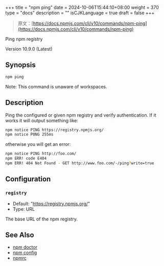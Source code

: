+++
title = "npm ping"
date = 2024-10-06T15:44:10+08:00
weight = 370
type = "docs"
description = ""
isCJKLanguage = true
draft = false
+++

> 原文：[https://docs.npmjs.com/cli/v10/commands/npm-ping](https://docs.npmjs.com/cli/v10/commands/npm-ping)

Ping npm registry



Version 10.9.0 (Latest)

## Synopsis



```bash
npm ping
```

Note: This command is unaware of workspaces.

## Description

Ping the configured or given npm registry and verify authentication. If it works it will output something like:



```bash
npm notice PING https://registry.npmjs.org/
npm notice PONG 255ms
```

otherwise you will get an error:



```bash
npm notice PING http://foo.com/
npm ERR! code E404
npm ERR! 404 Not Found - GET http://www.foo.com/-/ping?write=true
```

## Configuration

### `registry`

- Default: "https://registry.npmjs.org/"
- Type: URL

The base URL of the npm registry.

## See Also

- [npm doctor](https://docs.npmjs.com/cli/v10/commands/npm-doctor)
- [npm config](https://docs.npmjs.com/cli/v10/commands/npm-config)
- [npmrc](https://docs.npmjs.com/cli/v10/configuring-npm/npmrc)